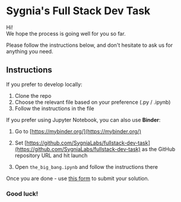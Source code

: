 # Sygnia's Full Stack Dev Task

Hi!  
We hope the process is going well for you so far.

Please follow the instructions below, and don't hesitate to ask us for anything you need.


## Instructions

If you prefer to develop locally: 
1. Clone the repo
2. Choose the relevant file based on your preference (.py / .ipynb)
3. Follow the instructions in the file


If you prefer using Jupyter Notebook, you can also use **Binder**:
1. Go to [https://mybinder.org/](https://mybinder.org/)

2. Set [https://github.com/SygniaLabs/fullstack-dev-task](https://github.com/SygniaLabs/fullstack-dev-task) as the GitHub repository URL and hit launch

3. Open `the_big_bang.ipynb` and follow the instructions there



Once you are done - use [this form](https://forms.monday.com/forms/cd5860e7c7c7ce48ee9fb63696d1b32b?r=use1) to submit your solution.


### Good luck!
